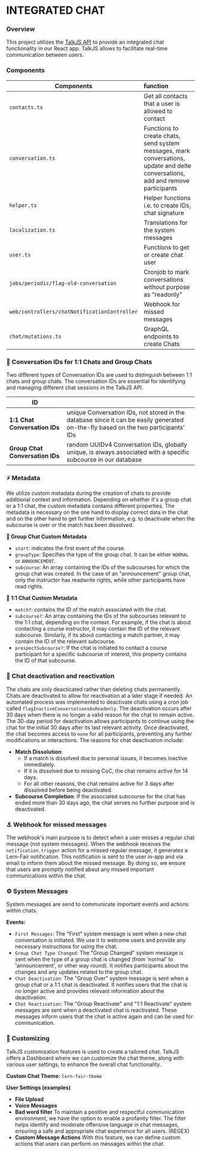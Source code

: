 # INTEGRATED CHAT

### Overview

This project utilizes the [TalkJS API](https://talkjs.com/docs/) to provide an integrated chat functionality in our React app. TalkJS allows to facilitate real-time communication between users.

### Components

| Components                                   | function                                                                                                                         |
| -------------------------------------------- | :------------------------------------------------------------------------------------------------------------------------------- |
| `contacts.ts`                                | Get all contacts that a user is allowed to contact                                                                               |
| `conversation.ts`                            | Functions to create chats, send system messages, mark conversations, update and delte conversations, add and remove participants |
| `helper.ts`                                  | Helper functions i.e. to create IDs, chat signature                                                                              |
| `localization.ts`                            | Translations for the system messages                                                                                             |
| `user.ts`                                    | Functions to get or create chat user                                                                                             |
| `jobs/periodic/flag-old-conversation`        | Cronjob to mark conversations without purpose as "readonly"                                                                      |
| `web/controllers/chatNotificationController` | Webhook for missed messages                                                                                                      |
| `chat/mutations.ts`                          | GraphQL endpoints to create Chats                                                                                                |

### 💬 Conversation IDs for 1:1 Chats and Group Chats

Two different types of Conversation IDs are used to distinguish between 1:1 chats and group chats. The conversation IDs are essential for identifying and managing different chat sessions in the TalkJS API.

| ID                              |                                                                                                                                    |
| ------------------------------- | :--------------------------------------------------------------------------------------------------------------------------------- |
| **1:1 Chat Conversation IDs**   | unique Conversation IDs, not stored in the database since it can be easily generated on-the-fly based on the two participants' IDs |
| **Group Chat Conversation IDs** | random UUIDv4 Conversation IDs, globally unique, is always associated with a specific subcourse in our database                    |

### ⚡️ Metadata

We utilize custom metadata during the creation of chats to provide additional context and information. Depending on whether it's a group chat or a 1:1 chat, the custom metadata contains different properties. The metadata is necessary on the one hand to display correct data in the chat and on the other hand to get further information, e.g. to deactivate when the subcourse is over or the match has been dissolved.

**👥 Group Chat Custom Metadata**

-   `start`: indicates the first event of the course.
-   `groupType`: Specifies the type of the group chat. It can be either `NORMAL` or `ANNOUNCEMENT`.
-   `subcourse`: An array containing the IDs of the subcourses for which the group chat was created.
    In the case of an "announcement" group chat, only the instructor has readwrite rights, while other participants have read rights.

**👤 1:1 Chat Custom Metadata**

-   `match?`: contains the ID of the match associated with the chat.
-   `subcourse?`: An array containing the IDs of the subcourses relevant to the 1:1 chat, depending on the context. For example, if the chat is about contacting a course instructor, it may contain the ID of the relevant subcourse. Similarly, if its about contacting a match partner, it may contain the ID of the relevant subcourse.
-   `prospectSubcourse?`: If the chat is initiated to contact a course participant for a specific subcourse of interest, this property contains the ID of that subcourse.

### 🔁 Chat deactivation and reactivation

The chats are only deacticated rather than deleting chats permanently. Chats are deactivated to allow for reactivation at a later stage if needed. An automated process was implemented to deactivate chats using a cron job called `flagInactiveConversationsAsReadonly`. The deactivation occurs after 30 days when there is no longer a valid reason for the chat to remain active. The 30-day period for deactivation allows participants to continue using the chat for the initial 30 days after its last relevant activity. Once deactivated, the chat becomes access to `none` for all participants, preventing any further modifications or interactions.
The reasons for chat deactivation include:

-   **Match Dissolution**:
    -   If a match is dissolved due to personal issues, it becomes inactive immediately.
    -   If it is dissolved due to missing CoC, the chat remains active for 14 days.
    -   For all other reasons, the chat remains active for 3 days after dissolved before being deactivated.
-   **Subcourse Completion**: If the associated subcourse for the chat has ended more than 30 days ago, the chat serves no further purpose and is deactivated.

### ⚓️ Webhook for missed messages

The webhook's main purpose is to detect when a user misses a regular chat message (not system messages). When the webhook receives the `notification.trigger` action for a missed regular message, it generates a Lern-Fair notification. This notification is sent to the user in-app and via email to inform them about the missed message. By doing so, we ensure that users are promptly notified about any missed important communications within the chat.

### ⚙️ System Messages

System messages are send to communicate important events and actions within chats.

**Events:**

-   `First Messages`: The "First" system message is sent when a new chat conversation is initiated. We use it to welcome users and provide any necessary instructions for using the chat.
-   `Group Chat Type Changed`: The "Group Changed" system message is sent when the type of a group chat is changed (from 'normal' to 'announcement', or other way round). It notifies participants about the changes and any updates related to the group chat.
-   `Chat Deactivation`: The "Group Over" system message is sent when a group chat or a 1:1 chat is deactivated. It notifies users that the chat is no longer active and provides relevant information about the deactivation.
-   `Chat Reactivation`: The "Group Reactivate" and "1:1 Reactivate" system messages are sent when a deactivated chat is reactivated. These messages inform users that the chat is active again and can be used for communication.

### 🎨 Customizing

TalkJS customization features is used to create a tailored chat. TalkJS offers a Dashboard where we can customize the chat theme, along with various user settings, to enhance the overall chat functionality.

**Custom Chat Theme:** `lern-fair-theme`

**User Settings (examples)**

-   **File Upload**
-   **Voice Messages**
-   **Bad word filter**
    To maintain a positive and respectful communication environment, we have the option to enable a profanity filter. The filter helps identify and moderate offensive language in chat messages, ensuring a safe and appropriate chat experience for all users. (REGEX)
-   **Custom Message Actions**
    With this feature, we can define custom actions that users can perform on messages within the chat.
